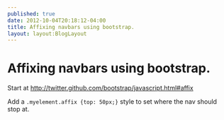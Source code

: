 ```yaml
---
published: true
date: 2012-10-04T20:18:12-04:00
title: Affixing navbars using bootstrap.
layout: layout:BlogLayout
---
```


# Affixing navbars using bootstrap.

Start at http://twitter.github.com/bootstrap/javascript.html#affix

Add a `.myelement.affix {top: 50px;}` style to set where the nav should stop at.
